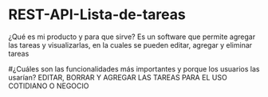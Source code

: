 # REST-API-Lista-de-tareas
¿Qué es mi producto y para que sirve?
Es un software que permite agregar las tareas y visualizarlas, en la cuales se pueden editar, agregar y eliminar tareas

#¿Cuáles son las funcionalidades más importantes y porque los usuarios las usarían?
EDITAR, BORRAR Y AGREGAR LAS TAREAS PARA EL USO COTIDIANO O NEGOCIO
